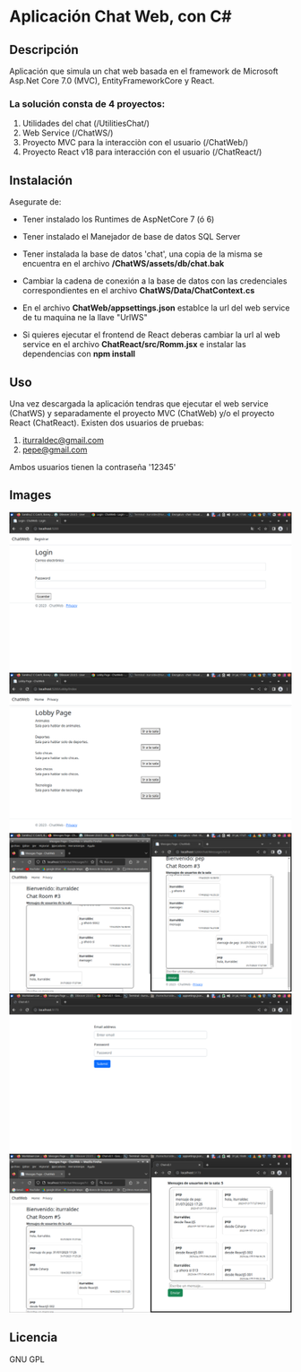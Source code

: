 # Aplicación Chat Web, con C#

## Descripción

Aplicación que simula un chat web basada en el framework de Microsoft Asp.Net Core 7.0 (MVC), EntityFrameworkCore y React.

### La solución consta de 4 proyectos:
1. Utilidades del chat (/UtilitiesChat/)
2. Web Service (/ChatWS/)
3. Proyecto MVC para la interacciòn con el usuario (/ChatWeb/)
4. Proyecto React v18 para interacción con el usuario (/ChatReact/)

## Instalación

Asegurate de:
- Tener instalado los Runtimes de AspNetCore 7 (ó 6)
- Tener instalado el Manejador de base de datos SQL Server
- Tener instalada la base de datos 'chat', una copia de la misma se encuentra en el archivo **/ChatWS/assets/db/chat.bak**
- Cambiar la cadena de conexión a la base de datos con las credenciales correspondientes en el archivo **ChatWS/Data/ChatContext.cs**

- En el archivo **ChatWeb/appsettings.json** establce la url del web service de tu maquina ne la llave "UrlWS"
- Si quieres ejecutar el frontend de React deberas cambiar la url al web service en el archivo **ChatReact/src/Romm.jsx** e instalar las dependencias con **npm install**

## Uso
Una vez descargada la aplicación tendras que ejecutar el web service (ChatWS) y separadamente el proyecto MVC (ChatWeb) y/o el proyecto React (ChatReact).
Existen dos usuarios de pruebas:
1. iturraldec@gmail.com
2. pepe@gmail.com

Ambos usuarios tienen la contraseña '12345'

## Images

  ![Login de ChatWeb](/ChatWeb/assets/images/img_2023-07-31_17-26-00.png)
  ![Lobys del chat](/ChatWeb/assets/images/img_2023-07-31_17-27-00.png)
  ![ChatWeb en el lobby #3](/ChatWeb/assets/images/img_2023-07-31_17-28-05.png)
  ![Login de ChatReact](/ChatReact/assets/images/img_2023-07-31_19-50-09.png)
  ![Chat con frontend ChatWeb y ChatReact](/ChatReact/assets/images/img_2023-07-31_19-49-31.png)
    
## Licencia

GNU GPL
